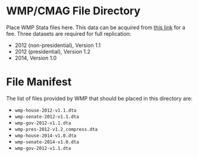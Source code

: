 # WMP/CMAG File Directory
Place WMP Stata files here. This data can be acquired from [this link](https://mediaproject.wesleyan.edu/dataaccess/) for a fee. Three datasets are required for full replication:
  - 2012 (non-presidential), Version 1.1
  - 2012 (presidential), Version 1.2
  - 2014, Version 1.0

# File Manifest
The list of files provided by WMP that should be placed in this directory are:
  - `wmp-house-2012-v1.1.dta`
  - `wmp-senate-2012-v1.1.dta`
  - `wmp-gov-2012-v1.1.dta`
  - `wmp-pres-2012-v1.2_compress.dta`
  - `wmp-house-2014-v1.0.dta`
  - `wmp-senate-2014-v1.0.dta`
  - `wmp-gov-2012-v1.1.dta`
